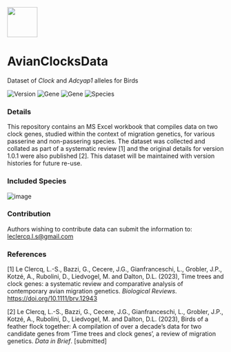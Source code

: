 <img src="https://user-images.githubusercontent.com/85708751/233520469-0e6e0e46-ff59-418e-8085-83789f38e88d.jpg" width="70"> 

# AvianClocksData
Dataset of <i>Clock</i> and <i>Adcyap1</i> alleles for Birds

![Version](https://img.shields.io/badge/Version-1.0.1-purple) ![Gene](https://img.shields.io/badge/Gene-Clock-green) ![Gene](https://img.shields.io/badge/Gene-Adcyap1-red) ![Species](https://img.shields.io/badge/Species-Birds-blue) 

### Details

This repository contains an MS Excel workbook that compiles data on two clock genes, studied within the context of migration genetics, for various passerine and non-passering species. The dataset was collected and collated as part of a systematic review [1] and the original details for version 1.0.1 were also published [2]. This dataset will be maintained with version histories for future re-use.

### Included Species
![image](https://user-images.githubusercontent.com/85708751/233597473-2b8a2b62-43dd-47b4-994a-9bc587249d92.png)

### Contribution

Authors wishing to contribute data can submit the information to: leclercq.l.s@gmail.com

### References

[1] Le Clercq, L.-S., Bazzi, G., Cecere, J.G., Gianfranceschi, L., Grobler, J.P., Kotzé, A., Rubolini, D., Liedvogel, M. and Dalton, D.L. (2023), Time trees and clock genes: a systematic review and comparative analysis of contemporary avian migration genetics. _Biological Reviews_. https://doi.org/10.1111/brv.12943

[2] Le Clercq, L.-S., Bazzi, G., Cecere, J.G., Gianfranceschi, L., Grobler, J.P., Kotzé, A., Rubolini, D., Liedvogel, M. and Dalton, D.L. (2023), Birds of a feather flock together: A compilation of over a decade’s data for two candidate genes from ‘Time trees and clock genes’, a review of migration genetics. _Data in Brief_. [submitted]
